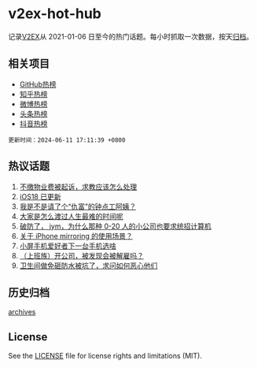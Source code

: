 # v2ex-hot-hub

 记录[V2EX](https://www.v2ex.com/)从 2021-01-06 日至今的热门话题。每小时抓取一次数据，按天[归档](archives)。
 
 ## 相关项目

- [GitHub热榜](https://github.com/lonnyzhang423/github-hot-hub)
- [知乎热榜](https://github.com/lonnyzhang423/zhihu-hot-hub)
- [微博热榜](https://github.com/lonnyzhang423/weibo-hot-hub)
- [头条热榜](https://github.com/lonnyzhang423/toutiao-hot-hub)
- [抖音热榜](https://github.com/lonnyzhang423/douyin-hot-hub)


 `更新时间：2024-06-11 17:11:39 +0800`

## 热议话题

1. [不缴物业费被起诉，求教应该怎么处理](https://www.v2ex.com/t/1048382)
1. [iOS18 已更新](https://www.v2ex.com/t/1048392)
1. [我是不是请了个“仇富”的钟点工阿姨？](https://www.v2ex.com/t/1048293)
1. [大家是怎么渡过人生最难的时间呢](https://www.v2ex.com/t/1048422)
1. [破防了， jym，为什么那种 0-20 人的小公司也要求统招计算机](https://www.v2ex.com/t/1048292)
1. [关于 iPhone mirroring 的使用场景？](https://www.v2ex.com/t/1048384)
1. [小屏手机爱好者下一台手机选啥](https://www.v2ex.com/t/1048275)
1. [（上班族）开公司，被发现会被解雇吗？](https://www.v2ex.com/t/1048459)
1. [卫生间做免砸防水被坑了，求问如何恶心他们](https://www.v2ex.com/t/1048385)

## 历史归档

[archives](archives)

## License

See the [LICENSE](LICENSE) file for license rights and limitations (MIT).
